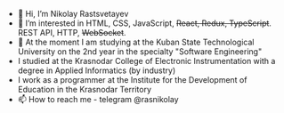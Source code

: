 - 👋 Hi, I’m Nikolay Rastsvetayev 
- 👀 I’m interested in HTML, CSS, JavaScript, ~~React, Redux, TypeScript~~. REST API, HTTP, ~~WebSocket~~.
- 🌱 At the moment I am studying at the Kuban State Technological University on the 2nd year in the specialty "Software Engineering"
- I studied at the Krasnodar College of Electronic Instrumentation with a degree in Applied Informatics (by industry)
- I work as a programmer at the Institute for the Development of Education in the Krasnodar Territory
- 📫 How to reach me - telegram @rasnikolay

<!---
rasnikolay/rasnikolay is a ✨ special ✨ repository because its `README.md` (this file) appears on your GitHub profile.
You can click the Preview link to take a look at your changes.
--->
